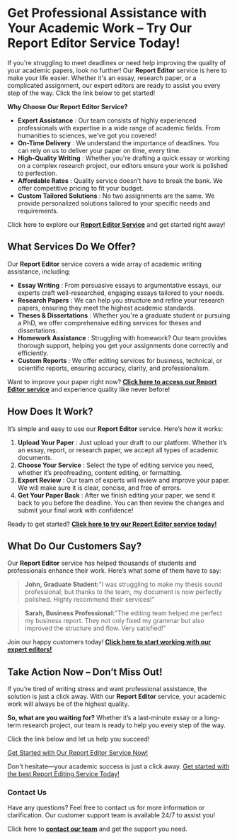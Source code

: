 # Get Professional Assistance with Your Academic Work – Try Our Report Editor Service Today!

If you're struggling to meet deadlines or need help improving the quality of your academic papers, look no further! Our **Report Editor** service is here to make your life easier. Whether it's an essay, research paper, or a complicated assignment, our expert editors are ready to assist you every step of the way. Click the link below to get started!

**Why Choose Our Report Editor Service?**

- **Expert Assistance** : Our team consists of highly experienced professionals with expertise in a wide range of academic fields. From humanities to sciences, we’ve got you covered!
- **On-Time Delivery** : We understand the importance of deadlines. You can rely on us to deliver your paper on time, every time.
- **High-Quality Writing** : Whether you're drafting a quick essay or working on a complex research project, our editors ensure your work is polished to perfection.
- **Affordable Rates** : Quality service doesn't have to break the bank. We offer competitive pricing to fit your budget.
- **Custom Tailored Solutions** : No two assignments are the same. We provide personalized solutions tailored to your specific needs and requirements.

Click here to explore our [**Report Editor Service**](https://tinyurl.com/topessay?keyword=report+editor) and get started right away!

## What Services Do We Offer?

Our **Report Editor** service covers a wide array of academic writing assistance, including:

- **Essay Writing** : From persuasive essays to argumentative essays, our experts craft well-researched, engaging essays tailored to your needs.
- **Research Papers** : We can help you structure and refine your research papers, ensuring they meet the highest academic standards.
- **Theses & Dissertations** : Whether you're a graduate student or pursuing a PhD, we offer comprehensive editing services for theses and dissertations.
- **Homework Assistance** : Struggling with homework? Our team provides thorough support, helping you get your assignments done correctly and efficiently.
- **Custom Reports** : We offer editing services for business, technical, or scientific reports, ensuring accuracy, clarity, and professionalism.

Want to improve your paper right now? [**Click here to access our Report Editor service**](https://tinyurl.com/topessay?keyword=report+editor) and experience quality like never before!

## How Does It Work?

It’s simple and easy to use our **Report Editor** service. Here’s how it works:

1. **Upload Your Paper** : Just upload your draft to our platform. Whether it’s an essay, report, or research paper, we accept all types of academic documents.
2. **Choose Your Service** : Select the type of editing service you need, whether it’s proofreading, content editing, or formatting.
3. **Expert Review** : Our team of experts will review and improve your paper. We will make sure it is clear, concise, and free of errors.
4. **Get Your Paper Back** : After we finish editing your paper, we send it back to you before the deadline. You can then review the changes and submit your final work with confidence!

Ready to get started? [**Click here to try our Report Editor service today!**](https://tinyurl.com/topessay?keyword=report+editor)

## What Do Our Customers Say?

Our **Report Editor** service has helped thousands of students and professionals enhance their work. Here’s what some of them have to say:

> **John, Graduate Student:**"I was struggling to make my thesis sound professional, but thanks to the team, my document is now perfectly polished. Highly recommend their services!"

> **Sarah, Business Professional:**"The editing team helped me perfect my business report. They not only fixed my grammar but also improved the structure and flow. Very satisfied!"

Join our happy customers today! [**Click here to start working with our expert editors!**](https://tinyurl.com/topessay?keyword=report+editor)

## Take Action Now – Don’t Miss Out!

If you’re tired of writing stress and want professional assistance, the solution is just a click away. With our **Report Editor** service, your academic work will always be of the highest quality.

**So, what are you waiting for?** Whether it’s a last-minute essay or a long-term research project, our team is ready to help you every step of the way.

Click the link below and let us help you succeed!

[Get Started with Our Report Editor Service Now!](https://tinyurl.com/topessay?keyword=report+editor)

Don't hesitate—your academic success is just a click away. [Get started with the best Report Editing Service Today!](https://tinyurl.com/topessay?keyword=report+editor)

### Contact Us

Have any questions? Feel free to contact us for more information or clarification. Our customer support team is available 24/7 to assist you!

Click here to [**contact our team**](https://tinyurl.com/topessay?keyword=report+editor) and get the support you need.
